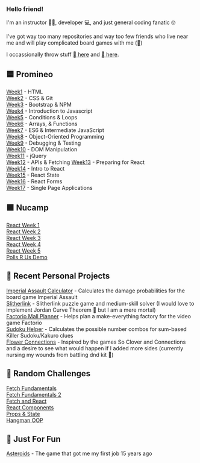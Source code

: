 ### Hello friend!

I'm an instructor 👩‍🏫, developer 💻, and just general coding fanatic 🤓

I've got way too many repositories and way too few friends who live near me and will play complicated board games with me (🥲)

I occassionally throw stuff [📝 here](https://www.codingmadeclear.com/) and [🎥 here](https://youtube.com/@codingmadeclear4970).

## 🟦 Promineo
[Week1](https://github.com/natafaye/fesd-week-1) - HTML  
[Week2](https://github.com/natafaye/fesd-week-2) - CSS & Git  
[Week3](https://github.com/natafaye/fesd-week-3) - Bootstrap & NPM  
[Week4](https://github.com/natafaye/fesd-week-4) - Introduction to Javascript  
[Week5](https://github.com/natafaye/fesd-week-5) - Conditions & Loops  
[Week6](https://github.com/natafaye/fesd-week-6) - Arrays, & Functions  
[Week7](https://github.com/natafaye/fesd-week-7) - ES6 & Intermediate JavaScript  
[Week8](https://github.com/natafaye/fesd-week-8) - Object-Oriented Programming  
[Week9](https://github.com/natafaye/fesd-week-9) - Debugging & Testing  
[Week10](https://github.com/natafaye/fesd-week-10) - DOM Manipulation  
[Week11](https://github.com/natafaye/fesd-week-11) - jQuery  
[Week12](https://github.com/natafaye/fesd-week-12) - APIs & Fetching 
[Week13](https://github.com/natafaye/fesd-week-13) - Preparing for React  
[Week14](https://github.com/natafaye/fesd-week-14) - Intro to React  
[Week15](https://github.com/natafaye/fesd-week-15) - React State  
[Week16](https://github.com/natafaye/fesd-week-16) - React Forms  
[Week17](https://github.com/natafaye/fesd-week-17) - Single Page Applications  

## 🟪 Nucamp
[React Week 1](https://github.com/natafaye/nucamp-react-scratch-week-1)  
[React Week 2](https://github.com/natafaye/nucamp-react-scratch-week-2)  
[React Week 3](https://github.com/natafaye/nucamp-react-scratch-week-3)  
[React Week 4](https://github.com/natafaye/nucamp-react-scratch-week-4)  
[React Week 5](https://github.com/natafaye/nucamp-react-scratch-week-5)  
[Polls R Us Demo](https://github.com/natafaye/poll-app-demo)  

## 🌱 Recent Personal Projects
[Imperial Assault Calculator](https://github.com/natafaye/imperial-assault-calculator) - Calculates the damage probabilities for the board game Imperial Assault  
[Slitherlink](https://github.com/natafaye/slitherlink) - Slitherlink puzzle game and medium-skill solver (I would love to implement Jordan Curve Theorem 🤩 but I am a mere mortal)  
[Factorio Mall Planner](https://github.com/natafaye/factorio-mall-planner) - Helps plan a make-everything factory for the video game Factorio  
[Sudoku Helper](https://github.com/natafaye/sudoku-helper) - Calculates the possible number combos for sum-based Killer Sudoku/Kakuro clues  
[Flower Connections](https://github.com/natafaye/flower-connections) - Inspired by the games So Clover and Connections and a desire to see what would happen if I added more sides (currently nursing my wounds from battling dnd kit 🥲)  

## 💪 Random Challenges
[Fetch Fundamentals](https://github.com/natafaye/fetch-fundamentals-challenges)  
[Fetch Fundamentals 2](https://github.com/natafaye/fetch-fundamentals-challenges-2)  
[Fetch and React](https://github.com/natafaye/fetch-and-react-challenges)  
[React Components](https://github.com/natafaye/react-challenges)  
[Props & State](https://github.com/natafaye/props-and-state-practice)  
[Hangman OOP](https://github.com/natafaye/hangman-practice)  

## 🚀 Just For Fun
[Asteroids](https://github.com/natafaye/old-asteroids-game) - The game that got me my first job 15 years ago
